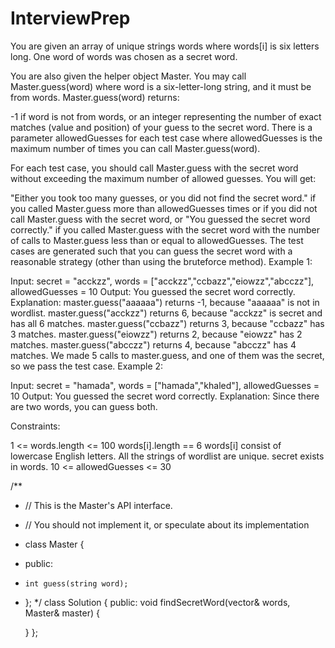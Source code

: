 # InterviewPrep
You are given an array of unique strings words where words[i] is six letters long. One word of words was chosen as a secret word.

You are also given the helper object Master. You may call Master.guess(word) where word is a six-letter-long string, and it must be from words. Master.guess(word) returns:

-1 if word is not from words, or
an integer representing the number of exact matches (value and position) of your guess to the secret word.
There is a parameter allowedGuesses for each test case where allowedGuesses is the maximum number of times you can call Master.guess(word).

For each test case, you should call Master.guess with the secret word without exceeding the maximum number of allowed guesses. You will get:

"Either you took too many guesses, or you did not find the secret word." if you called Master.guess more than allowedGuesses times or if you did not call Master.guess with the secret word, or
"You guessed the secret word correctly." if you called Master.guess with the secret word with the number of calls to Master.guess less than or equal to allowedGuesses.
The test cases are generated such that you can guess the secret word with a reasonable strategy (other than using the bruteforce method).
Example 1:

Input: secret = "acckzz", words = ["acckzz","ccbazz","eiowzz","abcczz"], allowedGuesses = 10
Output: You guessed the secret word correctly.
Explanation:
master.guess("aaaaaa") returns -1, because "aaaaaa" is not in wordlist.
master.guess("acckzz") returns 6, because "acckzz" is secret and has all 6 matches.
master.guess("ccbazz") returns 3, because "ccbazz" has 3 matches.
master.guess("eiowzz") returns 2, because "eiowzz" has 2 matches.
master.guess("abcczz") returns 4, because "abcczz" has 4 matches.
We made 5 calls to master.guess, and one of them was the secret, so we pass the test case.
Example 2:

Input: secret = "hamada", words = ["hamada","khaled"], allowedGuesses = 10
Output: You guessed the secret word correctly.
Explanation: Since there are two words, you can guess both.
 

Constraints:

1 <= words.length <= 100
words[i].length == 6
words[i] consist of lowercase English letters.
All the strings of wordlist are unique.
secret exists in words.
10 <= allowedGuesses <= 30

/**
 * // This is the Master's API interface.
 * // You should not implement it, or speculate about its implementation
 * class Master {
 *   public:
 *     int guess(string word);
 * };
 */
class Solution {
public:
    void findSecretWord(vector<string>& words, Master& master) {
        
    }
};

